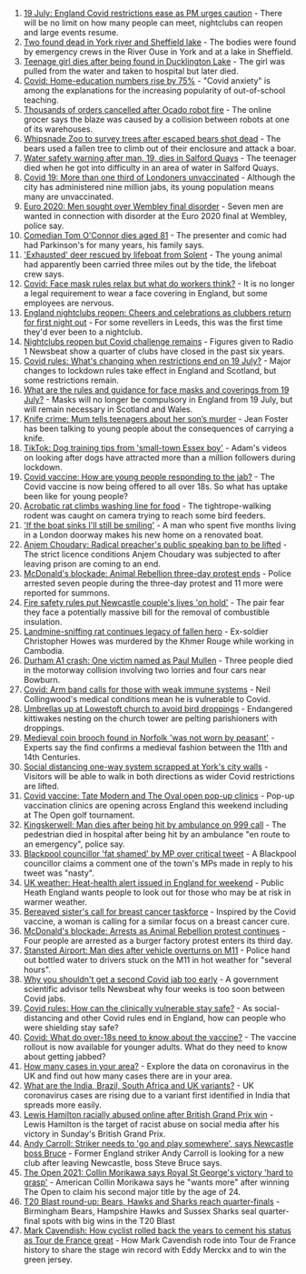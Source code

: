 1. [19 July: England Covid restrictions ease as PM urges caution](https://www.bbc.co.uk/news/uk-57882029) - There will be no limit on how many people can meet, nightclubs can reopen and large events resume.
2. [Two found dead in York river and Sheffield lake](https://www.bbc.co.uk/news/uk-england-57884739) - The bodies were found by emergency crews in the River Ouse in York and at a lake in Sheffield.
3. [Teenage girl dies after being found in Ducklington Lake](https://www.bbc.co.uk/news/uk-england-oxfordshire-57884995) - The girl was pulled from the water and taken to hospital but later died.
4. [Covid: Home-education numbers rise by 75%](https://www.bbc.co.uk/news/education-57255380) - "Covid anxiety" is among the explanations for the increasing popularity of out-of-school teaching.
5. [Thousands of orders cancelled after Ocado robot fire](https://www.bbc.co.uk/news/business-57883332) - The online grocer says the blaze was caused by a collision between robots at one of its warehouses.
6. [Whipsnade Zoo to survey trees after escaped bears shot dead](https://www.bbc.co.uk/news/uk-england-beds-bucks-herts-57868029) - The bears used a fallen tree to climb out of their enclosure and attack a boar.
7. [Water safety warning after man, 19, dies in Salford Quays](https://www.bbc.co.uk/news/uk-england-manchester-57884759) - The teenager died when he got into difficulty in an area of water in Salford Quays.
8. [Covid 19: More than one third of Londoners unvaccinated](https://www.bbc.co.uk/news/uk-england-london-57874402) - Although the city has administered nine million jabs, its young population means many are unvaccinated.
9. [Euro 2020: Men sought over Wembley final disorder](https://www.bbc.co.uk/news/uk-england-london-57878364) - Seven men are wanted in connection with disorder at the Euro 2020 final at Wembley, police say.
10. [Comedian Tom O'Connor dies aged 81](https://www.bbc.co.uk/news/entertainment-arts-57879765) - The presenter and comic had had Parkinson's for many years, his family says.
11. ['Exhausted' deer rescued by lifeboat from Solent](https://www.bbc.co.uk/news/uk-england-hampshire-57880039) - The young animal had apparently been carried three miles out by the tide, the lifeboat crew says.
12. [Covid: Face mask rules relax but what do workers think?](https://www.bbc.co.uk/news/business-57862362) - It is no longer a legal requirement to wear a face covering in England, but some employees are nervous.
13. [England nightclubs reopen: Cheers and celebrations as clubbers return for first night out](https://www.bbc.co.uk/news/uk-57869258) - For some revellers in Leeds, this was the first time they'd ever been to a nightclub.
14. [Nightclubs reopen but Covid challenge remains](https://www.bbc.co.uk/news/newsbeat-57867865) - Figures given to Radio 1 Newsbeat show a quarter of clubs have closed in the past six years.
15. [Covid rules: What's changing when restrictions end on 19 July?](https://www.bbc.co.uk/news/explainers-52530518) - Major changes to lockdown rules take effect in England and Scotland, but some restrictions remain.
16. [What are the rules and guidance for face masks and coverings from 19 July?](https://www.bbc.co.uk/news/health-51205344) - Masks will no longer be compulsory in England from 19 July, but will remain necessary in Scotland and Wales.
17. [Knife crime: Mum tells teenagers about her son’s murder](https://www.bbc.co.uk/news/uk-england-london-57863749) - Jean Foster has been talking to young people about the consequences of carrying a knife.
18. [TikTok: Dog training tips from 'small-town Essex boy'](https://www.bbc.co.uk/news/uk-england-essex-57841659) - Adam's videos on looking after dogs have attracted more than a million followers during lockdown.
19. [Covid vaccine: How are young people responding to the jab?](https://www.bbc.co.uk/news/uk-england-london-57845115) - The Covid vaccine is now being offered to all over 18s. So what has uptake been like for young people?
20. [Acrobatic rat climbs washing line for food](https://www.bbc.co.uk/news/uk-england-norfolk-57826515) - The tightrope-walking rodent was caught on camera trying to reach some bird feeders.
21. ['If the boat sinks I'll still be smiling'](https://www.bbc.co.uk/news/uk-england-leicestershire-57806055) - A man who spent five months living in a London doorway makes his new home on a renovated boat.
22. [Anjem Choudary: Radical preacher's public speaking ban to be lifted](https://www.bbc.co.uk/news/uk-england-london-57878910) - The strict licence conditions Anjem Choudary was subjected to after leaving prison are coming to an end.
23. [McDonald's blockade: Animal Rebellion three-day protest ends](https://www.bbc.co.uk/news/uk-england-humber-57879294) - Police arrested seven people during the three-day protest and 11 more were reported for summons.
24. [Fire safety rules put Newcastle couple's lives 'on hold'](https://www.bbc.co.uk/news/uk-england-tyne-57865005) - The pair fear they face a potentially massive bill for the removal of combustible insulation.
25. [Landmine-sniffing rat continues legacy of fallen hero](https://www.bbc.co.uk/news/uk-england-somerset-57866990) - Ex-soldier Christopher Howes was murdered by the Khmer Rouge while working in Cambodia.
26. [Durham A1 crash: One victim named as Paul Mullen](https://www.bbc.co.uk/news/uk-england-tyne-57879118) - Three people died in the motorway collision involving two lorries and four cars near Bowburn.
27. [Covid: Arm band calls for those with weak immune systems](https://www.bbc.co.uk/news/uk-england-stoke-staffordshire-57862881) - Neil Collingwood's medical conditions mean he is vulnerable to Covid.
28. [Umbrellas up at Lowestoft church to avoid bird droppings](https://www.bbc.co.uk/news/uk-england-suffolk-57862078) - Endangered kittiwakes nesting on the church tower are pelting parishioners with droppings.
29. [Medieval coin brooch found in Norfolk 'was not worn by peasant'](https://www.bbc.co.uk/news/uk-england-norfolk-57664935) - Experts say the find confirms a medieval fashion between the 11th and 14th Centuries.
30. [Social distancing one-way system scrapped at York's city walls](https://www.bbc.co.uk/news/uk-england-york-north-yorkshire-57874680) - Visitors will be able to walk in both directions as wider Covid restrictions are lifted.
31. [Covid vaccine: Tate Modern and The Oval open pop-up clinics](https://www.bbc.co.uk/news/uk-england-57873024) - Pop-up vaccination clinics are opening across England this weekend including at The Open golf tournament.
32. [Kingskerwell: Man dies after being hit by ambulance on 999 call](https://www.bbc.co.uk/news/uk-england-devon-57873346) - The pedestrian died in hospital after being hit by an ambulance "en route to an emergency", police say.
33. [Blackpool councillor 'fat shamed' by MP over critical tweet](https://www.bbc.co.uk/news/uk-england-lancashire-57873811) - A Blackpool councillor claims a comment one of the town's MPs made in reply to his tweet was "nasty".
34. [UK weather: Heat-health alert issued in England for weekend](https://www.bbc.co.uk/news/uk-57858950) - Public Heath England wants people to look out for those who may be at risk in warmer weather.
35. [Bereaved sister's call for breast cancer taskforce](https://www.bbc.co.uk/news/uk-england-birmingham-57855412) - Inspired by the Covid vaccine, a woman is calling for a similar focus on a breast cancer cure.
36. [McDonald's blockade: Arrests as Animal Rebellion protest continues](https://www.bbc.co.uk/news/uk-england-humber-57860942) - Four people are arrested as a burger factory protest enters its third day.
37. [Stansted Airport: Man dies after vehicle overturns on M11](https://www.bbc.co.uk/news/uk-england-essex-57874122) - Police hand out bottled water to drivers stuck on the M11 in hot weather for "several hours".
38. [Why you shouldn't get a second Covid jab too early](https://www.bbc.co.uk/news/newsbeat-57682233) - A government scientific advisor tells Newsbeat why four weeks is too soon between Covid jabs.
39. [Covid rules: How can the clinically vulnerable stay safe?](https://www.bbc.co.uk/news/health-51997151) - As social-distancing and other Covid rules end in England, how can people who were shielding stay safe?
40. [Covid: What do over-18s need to know about the vaccine?](https://www.bbc.co.uk/news/health-57273875) - The vaccine rollout is now available for younger adults. What do they need to know about getting jabbed?
41. [How many cases in your area?](https://www.bbc.co.uk/news/uk-51768274) - Explore the data on coronavirus in the UK and find out how many cases there are in your area.
42. [What are the India, Brazil, South Africa and UK variants?](https://www.bbc.co.uk/news/health-55659820) - UK coronavirus cases are rising due to a variant first identified in India that spreads more easily.
43. [Lewis Hamilton racially abused online after British Grand Prix win](https://www.bbc.co.uk/sport/formula1/57885011) - Lewis Hamilton is the target of racist abuse on social media after his victory in Sunday's British Grand Prix.
44. [Andy Carroll: Striker needs to 'go and play somewhere', says Newcastle boss Bruce](https://www.bbc.co.uk/sport/football/57884925) - Former England striker Andy Carroll is looking for a new club after leaving Newcastle, boss Steve Bruce says.
45. [The Open 2021: Collin Morikawa says Royal St George's victory 'hard to grasp'](https://www.bbc.co.uk/sport/golf/57882257) - American Collin Morikawa says he "wants more" after winning The Open to claim his second major title by the age of 24.
46. [T20 Blast round-up: Bears, Hawks and Sharks reach quarter-finals](https://www.bbc.co.uk/sport/cricket/57881661) - Birmingham Bears, Hampshire Hawks and Sussex Sharks seal quarter-final spots with big wins in the T20 Blast
47. [Mark Cavendish: How cyclist rolled back the years to cement his status as Tour de France great](https://www.bbc.co.uk/sport/cycling/57716296) - How Mark Cavendish rode into Tour de France history to share the stage win record with Eddy Merckx and to win the green jersey.
